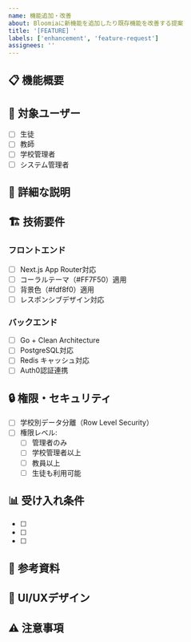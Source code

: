 ```yaml
---
name: 機能追加・改善
about: Bloomiaに新機能を追加したり既存機能を改善する提案
title: '[FEATURE] '
labels: ['enhancement', 'feature-request']
assignees: ''
---
```


## 📋 機能概要
<!-- 追加・改善したい機能について簡潔に説明してください -->

## 🎯 対象ユーザー
<!-- この機能を利用するユーザーを選択してください -->
- [ ] 生徒
- [ ] 教師
- [ ] 学校管理者
- [ ] システム管理者

## 📝 詳細な説明
<!-- 機能の詳細な説明を記述してください -->

## 🏗️ 技術要件
<!-- 技術的な要件があれば記述してください -->

### フロントエンド
- [ ] Next.js App Router対応
- [ ] コーラルテーマ（#FF7F50）適用
- [ ] 背景色（#fdf8f0）適用
- [ ] レスポンシブデザイン対応

### バックエンド
- [ ] Go + Clean Architecture
- [ ] PostgreSQL対応
- [ ] Redis キャッシュ対応
- [ ] Auth0認証連携

## 🔒 権限・セキュリティ
<!-- 権限やセキュリティ要件を記述してください -->
- [ ] 学校別データ分離（Row Level Security）
- [ ] 権限レベル: 
  - [ ] 管理者のみ
  - [ ] 学校管理者以上
  - [ ] 教員以上
  - [ ] 生徒も利用可能

## 📊 受け入れ条件
<!-- 機能完了の判断基準を記述してください -->
- [ ] 
- [ ] 
- [ ] 

## 📎 参考資料
<!-- 関連する資料やリンクがあれば記述してください -->

## 🎨 UI/UXデザイン
<!-- デザインの要件やモックアップがあれば記述してください -->

## ⚠️ 注意事項
<!-- 実装時の注意点があれば記述してください -->